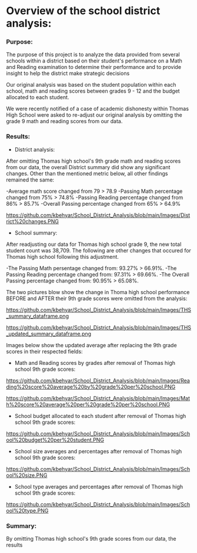 # Overview of the school district analysis:

### Purpose:

The purpose of this project is to analyze the data provided from several schools within a district based on their student's performance on a Math and Reading examination to determine their performance and to provide insight to help the district make strategic decisions 

Our original analysis was based on the student population within each school, math and reading scores between grades 9 - 12 and the budget allocated to each student.

We were recently notified of a case of academic dishonesty within Thomas High School were asked to re-adjust our original analysis by omitting the grade 9 math and reading scores from our data.


### Results:

- District analysis:

After omitting Thomas high school's 9th grade math and reading scores from our data, the overall District summary did show any significant changes. Other than the mentioned metric below, all other findings remained the same:

-Average math score changed from 79 > 78.9
-Passing Math percentage changed from 75% > 74.8%
-Passing Reading percentage changed from 86% > 85.7%
-Overall Passing percentage changed from 65% > 64.9%

https://github.com/kbehyar/School_District_Analysis/blob/main/Images/District%20changes.PNG


- School summary:

After readjusting our data for Thomas high school grade 9, the new total student count was 38,709. The following are other changes that occured for Thomas high school following this adjustment. 

-The Passing Math persentage changed from:  93.27% > 66.91%.
-The Passing Reading percentage changed from: 97.31% > 69.66%. 
-The Overall Passing percentage changed from: 90.95% > 65.08%.

The two pictures blow show the change in Thoma high school performance BEFORE and AFTER their 9th grade scores were omitted from the analysis:

https://github.com/kbehyar/School_District_Analysis/blob/main/Images/THS_summary_dataframe.png

https://github.com/kbehyar/School_District_Analysis/blob/main/Images/THS_updated_summary_dataframe.png



Images below show the updated average after replacing the 9th grade scores in their respected fields:

- Math and Reading scores by grades after removal of Thomas high school 9th grade scores:

https://github.com/kbehyar/School_District_Analysis/blob/main/Images/Reading%20score%20average%20by%20grade%20per%20school.PNG

https://github.com/kbehyar/School_District_Analysis/blob/main/Images/Math%20score%20average%20per%20grade%20per%20school.PNG


- School budget allocated to each student after removal of Thomas high school 9th grade scores:

https://github.com/kbehyar/School_District_Analysis/blob/main/Images/School%20budget%20per%20student.PNG


- School size averages and percentages after removal of Thomas high school 9th grade scores:

https://github.com/kbehyar/School_District_Analysis/blob/main/Images/School%20size.PNG


- School type averages and percentages after removal of Thomas high school 9th grade scores:

https://github.com/kbehyar/School_District_Analysis/blob/main/Images/School%20type.PNG


### Summary:

By omitting Thomas high school's 9th grade scores from our data, the results 
